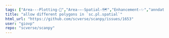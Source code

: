 ```yaml
---
tags: ["Area---Plotting-🌺","Area-–-Spatial-🗺","Enhancement-✨","anndata","bioinformatics","data-science","machine-learning","python","scanpy","scverse","transcriptomics","visualize-data"]
title: "allow different polygons in `sc.pl.spatial`"
html_url: "https://github.com/scverse/scanpy/issues/1653"
user: "giovp"
repo: "scverse/scanpy"
---
```



